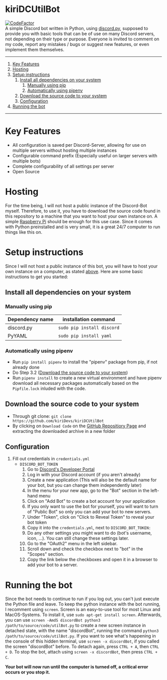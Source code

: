 # kiriDCUtilBot
[![CodeFactor](https://www.codefactor.io/repository/github/kiridevs/kiridcutilbot/badge)](https://www.codefactor.io/repository/github/kiridevs/kiridcutilbot)
<br>
A simple Discord bot written in Python, using [discord.py](https://discordpy.readthedocs.io), supposed to provide you
with basic tools that can be of use on many Discord servers, not depending on their type or purpose. Everyone is invited
to comment on my code, report any mistakes / bugs or suggest new features, or even implement them themselves.

---

1. [Key Features](#key-features)
2. [Hosting](#hosting)
3. [Setup instructions](#setup-instructions)
    1. [Install all dependencies on your system](#install-all-dependencies-on-your-system)
        1. [Manually using pip](#manually-using-pip)
        2. [Automatically using pipenv](#automatically-using-pipenv)
    2. [Download the source code to your system](#download-the-source-code-to-your-system)
    3. [Configuration](#configuration)
4. [Running the bot](#running-the-bot)

---

# Key Features
- All configuration is saved per Discord-Server, allowing for use on multiple servers without hosting multiple instances
- Configurable command prefix (Especially useful on larger servers with multiple bots)
- Complete configurability of all settings per server 
- Open Source


# Hosting
For the time being, I will not host a public instance of the Discord-Bot myself. Therefore, to use it, you have to 
download the source code found in this repository to a machine that you want to host your own instance on. A simple
[Raspberry Pi](https://raspberrypi.org) should be enough for this use case. Since it comes with Python preinstalled and
is very small, it is a great 24/7 computer to run things like this on.



# Setup instructions
Since I will not host a public instance of this bot, you will have to host your own instance on a computer, as stated
[above](#hosting). Here are some basic instructions to get you started:

## Install all dependencies on your system
### Manually using pip
Dependency name | installation command       |
--------------- | -------------------------- |
discord.py      | `sudo pip install discord` |
PyYAML          | `sudo pip install yaml`    |

### Automatically using pipenv
- Run `pip install pipenv` to install the "pipenv" package from pip, if not already done
- Do Step 3.2 ([Download the source code to your system](#download-the-source-code-to-your-system))
- Run `pipenv install` to create a new virtual environment and have pipenv download all necessary packages automatically
  based on the `Pipfile.lock` inluded with the code.


## Download the source code to your system
- Through git clone: `git clone https://github.com/kiriDevs/kiriDCUtilBot`
- By clicking on `Download Code` on the [GitHub Repositiory Page](https://github.com/kiriDevs/kiriDCUtilBot) and
  extracting the downloaded archive in a new folder
   
  
## Configuration
1. Fill out credentials in `credentials.yml`
    - `DISCORD_BOT_TOKEN`
        1. Go to [Discord's Developer Portal](https://discord.com/developers)
        2. Log in with your Discord account (if you aren't already)
        3. Create a new application (This will also be the default name for your bot, but you can change them
           independently later)
        4. In the menu for your new app, go to the "Bot" section in the left-hand menu
        5. Click on "Add Bot" to create a bot account for your application
        6. If you only want to use the bot for yourself, you will want to turn of "Public Bot" so only you can add
           your bot to new servers.
        7. Under "Token", click on "Click to Reveal Token" to reveal your bot token
        8. Copy it into the `credentials.yml`, next to `DISCORD_BOT_TOKEN: `
        9. Do any other settings you might want to do (bot's username, icon, ...). You can still change these
           settings later.
        10. Go to the "OAuth2" menu in the left sidebar.
        11. Scroll down and check the checkbox next to "bot" in the "Scopes" section.
        12. Copy the link below the checkboxes and open it in a browser to add your bot to a server.

# Running the bot
Since the bot needs to continue to run if you log out, you can't just execute the Python file and leave. To keep the
python instance with the bot running, I recomment using `screen`. Screen is an easy-to-use tool for most Linux and
MacOS-Systems. To install it, use `sudo apt-get install screen`. Afterwards, you can use
`screen -AmdS discordBot python3 /path/to/source/code/utilBot.py` to create a new screen instance in detached state,
with the name "discordBot", running the command `python3 /path/to/source/code/utilBot.py`. If you want to see what's
happening in the console of this hidden terminal, use `screen -x discordBot`, if you called the screen "discordBot"
before. To detach again, press `CTRL + A`, then `CTRL + D`. To stop the bot, attach using `screen -x discordBot`, then
press `CTRL + C`.

**Your bot will now run until the computer is turned off, a critical error occurs or you stop it.**
